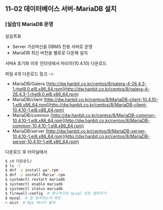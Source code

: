 ## 11-02 데이터베이스 서버-MariaDB 설치

### [실습1] MariaDB 운영

실습목표
- Server 가상머신을 DBMS 전용 서버로 운영
- MariaDB 최신 버전을 별로로 다운해 설치

서버A 초기화 이후 인터넷에서 마리아(10.4.10) 다운로드

파일 4개 다운로드 링크 ->
- MariaDB/Galera [http://dw.hanbit.co.kr/centos/8/galera-4-26.4.3-1.rhel8.0.el8.x86_64.rpm](http://dw.hanbit.co.kr/centos/8/galera-4-26.4.3-1.rhel8.0.el8.x86_64.rpm)
- MariaDB/client [http://dw.hanbit.co.kr/centos/8/MariaDB-client-10.4.10-1.el8.x86_64.rpm](http://dw.hanbit.co.kr/centos/8/MariaDB-client-10.4.10-1.el8.x86_64.rpm)
- MariaDB/common [http://dw.hanbit.co.kr/centos/8/MariaDB-common-10.4.10-1.el8.x86_64.rpm](http://dw.hanbit.co.kr/centos/8/MariaDB-common-10.4.10-1.el8.x86_64.rpm)
- MariaDB/server [http://dw.hanbit.co.kr/centos/8/MariaDB-server-10.4.10-1.el8.x86_64.rpm](http://dw.hanbit.co.kr/centos/8/MariaDB-server-10.4.10-1.el8.x86_64.rpm)

다운로드 후 터미널에서

```bash
$ cd 다운로드/
$ ls -l
$ dnf -y install ga*.rpm
$ dnf -y install Maria*.rpm
$ systemctl restart mariadb
$ systemctl enable mariadb
$ systemctl status mariadb
$ firewall-config  # 영구적으로 mysql 포트 열어주기
$ mysql  # 잘 동작하는지 확인
> exit  # Bye 메시지 출력
```
